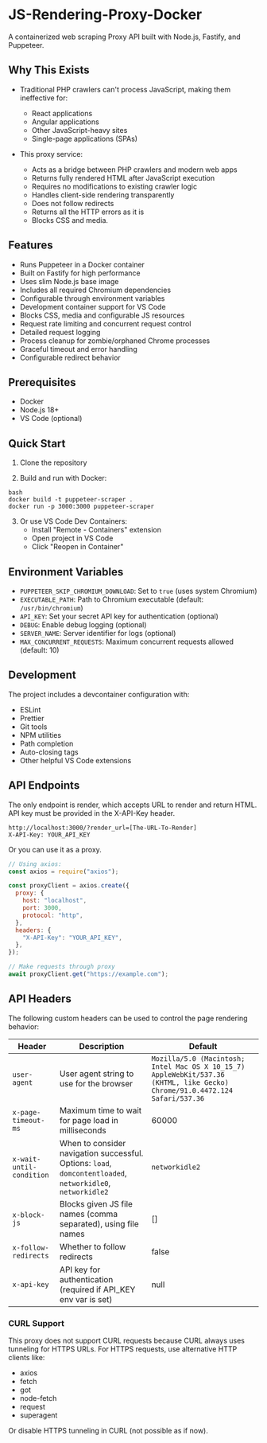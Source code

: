 # JS-Rendering-Proxy-Docker

A containerized web scraping Proxy API built with Node.js, Fastify, and Puppeteer.

## Why This Exists

- Traditional PHP crawlers can't process JavaScript, making them ineffective for:

  - React applications
  - Angular applications
  - Other JavaScript-heavy sites
  - Single-page applications (SPAs)

- This proxy service:
  - Acts as a bridge between PHP crawlers and modern web apps
  - Returns fully rendered HTML after JavaScript execution
  - Requires no modifications to existing crawler logic
  - Handles client-side rendering transparently
  - Does not follow redirects
  - Returns all the HTTP errors as it is
  - Blocks CSS and media.

## Features

- Runs Puppeteer in a Docker container
- Built on Fastify for high performance
- Uses slim Node.js base image
- Includes all required Chromium dependencies
- Configurable through environment variables
- Development container support for VS Code
- Blocks CSS, media and configurable JS resources
- Request rate limiting and concurrent request control
- Detailed request logging
- Process cleanup for zombie/orphaned Chrome processes
- Graceful timeout and error handling
- Configurable redirect behavior

## Prerequisites

- Docker
- Node.js 18+
- VS Code (optional)

## Quick Start

1. Clone the repository

2. Build and run with Docker:

```
bash
docker build -t puppeteer-scraper .
docker run -p 3000:3000 puppeteer-scraper
```

3. Or use VS Code Dev Containers:
   - Install "Remote - Containers" extension
   - Open project in VS Code
   - Click "Reopen in Container"

## Environment Variables

- `PUPPETEER_SKIP_CHROMIUM_DOWNLOAD`: Set to `true` (uses system Chromium)
- `EXECUTABLE_PATH`: Path to Chromium executable (default: `/usr/bin/chromium`)
- `API_KEY`: Set your secret API key for authentication (optional)
- `DEBUG`: Enable debug logging (optional)
- `SERVER_NAME`: Server identifier for logs (optional)
- `MAX_CONCURRENT_REQUESTS`: Maximum concurrent requests allowed (default: 10)

## Development

The project includes a devcontainer configuration with:

- ESLint
- Prettier
- Git tools
- NPM utilities
- Path completion
- Auto-closing tags
- Other helpful VS Code extensions

## API Endpoints

The only endpoint is render, which accepts URL to render and return HTML. API key must be provided in the X-API-Key header.

```
http://localhost:3000/?render_url=[The-URL-To-Render]
X-API-Key: YOUR_API_KEY
```

Or you can use it as a proxy.

```javascript
// Using axios:
const axios = require("axios");

const proxyClient = axios.create({
  proxy: {
    host: "localhost",
    port: 3000,
    protocol: "http",
  },
  headers: {
    "X-API-Key": "YOUR_API_KEY",
  },
});

// Make requests through proxy
await proxyClient.get("https://example.com");
```

## API Headers

The following custom headers can be used to control the page rendering behavior:

| Header                   | Description                                                                                                 | Default                                                                                                                     |
| ------------------------ | ----------------------------------------------------------------------------------------------------------- | --------------------------------------------------------------------------------------------------------------------------- |
| `user-agent`             | User agent string to use for the browser                                                                    | `Mozilla/5.0 (Macintosh; Intel Mac OS X 10_15_7) AppleWebKit/537.36 (KHTML, like Gecko) Chrome/91.0.4472.124 Safari/537.36` |
| `x-page-timeout-ms`      | Maximum time to wait for page load in milliseconds                                                          | 60000                                                                                                                       |
| `x-wait-until-condition` | When to consider navigation successful. Options: `load`, `domcontentloaded`, `networkidle0`, `networkidle2` | `networkidle2`                                                                                                              |
| `x-block-js`             | Blocks given JS file names (comma separated), using file names                                              | []                                                                                                                          |
| `x-follow-redirects`     | Whether to follow redirects                                                                                 | false                                                                                                                       |
| `x-api-key`              | API key for authentication (required if API_KEY env var is set)                                             | null                                                                                                                        |

### CURL Support

This proxy does not support CURL requests because CURL always uses tunneling for HTTPS URLs. For HTTPS requests, use alternative HTTP clients like:

- axios
- fetch
- got
- node-fetch
- request
- superagent

Or disable HTTPS tunneling in CURL (not possible as if now).
